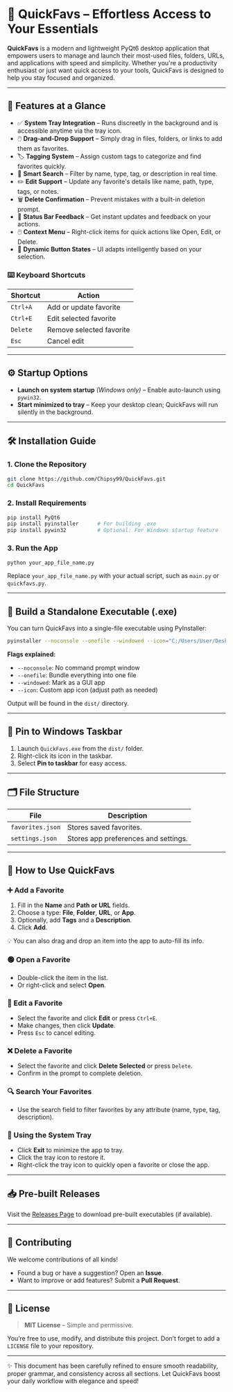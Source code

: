 # 🌟 QuickFavs – Effortless Access to Your Essentials

**QuickFavs** is a modern and lightweight PyQt6 desktop application that empowers users to manage and launch their most-used files, folders, URLs, and applications with speed and simplicity. Whether you're a productivity enthusiast or just want quick access to your tools, QuickFavs is designed to help you stay focused and organized.

---

## 🎯 Features at a Glance

- ✅ **System Tray Integration** – Runs discreetly in the background and is accessible anytime via the tray icon.
- 🖱️ **Drag-and-Drop Support** – Simply drag in files, folders, or links to add them as favorites.
- 🏷️ **Tagging System** – Assign custom tags to categorize and find favorites quickly.
- 🔎 **Smart Search** – Filter by name, type, tag, or description in real time.
- ✏️ **Edit Support** – Update any favorite's details like name, path, type, tags, or notes.
- 🗑️ **Delete Confirmation** – Prevent mistakes with a built-in deletion prompt.
- 📢 **Status Bar Feedback** – Get instant updates and feedback on your actions.
- 🖱️ **Context Menu** – Right-click items for quick actions like Open, Edit, or Delete.
- 🧠 **Dynamic Button States** – UI adapts intelligently based on your selection.

### ⌨️ Keyboard Shortcuts

| Shortcut | Action                   |
| -------- | ------------------------ |
| `Ctrl+A` | Add or update favorite   |
| `Ctrl+E` | Edit selected favorite   |
| `Delete` | Remove selected favorite |
| `Esc`    | Cancel edit              |

---

## ⚙️ Startup Options

- **Launch on system startup** *(Windows only)* – Enable auto-launch using `pywin32`.
- **Start minimized to tray** – Keep your desktop clean; QuickFavs will run silently in the background.

---

## 🛠️ Installation Guide

### 1. Clone the Repository

```bash
git clone https://github.com/Chipsy99/QuickFavs.git
cd QuickFavs
```

### 2. Install Requirements

```bash
pip install PyQt6
pip install pyinstaller      # For building .exe
pip install pywin32          # Optional: For Windows startup feature
```

### 3. Run the App

```bash
python your_app_file_name.py
```

Replace `your_app_file_name.py` with your actual script, such as `main.py` or `quickfavs.py`.

---

## 🧩 Build a Standalone Executable (.exe)

You can turn QuickFavs into a single-file executable using PyInstaller:

```bash
pyinstaller --noconsole --onefile --windowed --icon="C:/Users/User/Desktop/icon.ico" your_app_file_name.py
```

**Flags explained:**

- `--noconsole`: No command prompt window
- `--onefile`: Bundle everything into one file
- `--windowed`: Mark as a GUI app
- `--icon`: Custom app icon (adjust path as needed)

Output will be found in the `dist/` directory.

---

## 📌 Pin to Windows Taskbar

1. Launch `QuickFavs.exe` from the `dist/` folder.
2. Right-click its icon in the taskbar.
3. Select **Pin to taskbar** for easy access.

---

## 🗂️ File Structure

| File             | Description                          |
| ---------------- | ------------------------------------ |
| `favorites.json` | Stores saved favorites.              |
| `settings.json`  | Stores app preferences and settings. |

---

## 🚀 How to Use QuickFavs

### ➕ Add a Favorite

1. Fill in the **Name** and **Path or URL** fields.
2. Choose a type: **File**, **Folder**, **URL**, or **App**.
3. Optionally, add **Tags** and a **Description**.
4. Click **Add**.

💡 You can also drag and drop an item into the app to auto-fill its info.

### 🟢 Open a Favorite

- Double-click the item in the list.
- Or right-click and select **Open**.

### 📝 Edit a Favorite

- Select the favorite and click **Edit** or press `Ctrl+E`.
- Make changes, then click **Update**.
- Press `Esc` to cancel editing.

### ❌ Delete a Favorite

- Select the favorite and click **Delete Selected** or press `Delete`.
- Confirm in the prompt to complete deletion.

### 🔍 Search Your Favorites

- Use the search field to filter favorites by any attribute (name, type, tag, description).

### 🧭 Using the System Tray

- Click **Exit** to minimize the app to tray.
- Click the tray icon to restore it.
- Right-click the tray icon to quickly open a favorite or close the app.

---

## 📥 Pre-built Releases

Visit the [Releases Page](https://github.com/Chipsy99/QuickFavs/releases) to download pre-built executables (if available).

---

## 🤝 Contributing

We welcome contributions of all kinds!

- Found a bug or have a suggestion? Open an **Issue**.
- Want to improve or add features? Submit a **Pull Request**.

---

## 📄 License

> **MIT License** – Simple and permissive.

You’re free to use, modify, and distribute this project. Don’t forget to add a `LICENSE` file to your repository.

---

✨ This document has been carefully refined to ensure smooth readability, proper grammar, and consistency across all sections. Let QuickFavs boost your daily workflow with elegance and speed!

